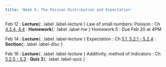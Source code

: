 ```yaml
---
title: 'Week 5: The Poisson Distribution and Expectation'
---
```


Feb 12
: **Lecture**{: .label .label-lecture } Law of small numbers: Poisson
    : Ch [4.3.4, 4.4](http://stat88.org/textbook/content/Chapter_04/03_Exponential_Approximations.html)
: **Homework**{: .label .label-hw } Homework 5
    : Due Feb 20 at 4PM

Feb 14
: **Lecture**{: .label .label-lecture } Expectation
    : Ch [5.1, 5.2.1 - 5.2.4](http://stat88.org/textbook/content/Chapter_05/01_Definition.html)
: **Section**{: .label .label-disc }

Feb 16
: **Lecture**{: .label .label-lecture } Additivity; method of indicators
    : Ch [5.2.5 - 5.3](http://stat88.org/textbook/content/Chapter_05/02_Functions_of_Random_Variables.html)
: **Quiz 2**{: .label .label-quiz }
